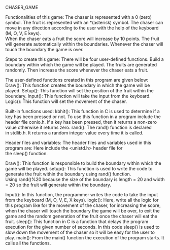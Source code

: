 CHASER_GAME

Functionalities of this game:
The chaser is represented with a 0 (zero) symbol.
The fruit is represented with an *(asterisk) symbol.
The chaser can move in any direction according to the user with the help of the keyboard (M, O, V, E keys).  
When the chaser eats a fruit the score will increase by 10 points.
The fruit will generate automatically within the boundaries.
Whenever the chaser will touch the boundary the game is over.

Steps to create this game:
There will be four user-defined functions.
Build a boundary within which the game will be played.
The fruits are generated randomly.
Then increase the score whenever the chaser eats a fruit.

The user-defined functions created in this program are given below:
Draw(): This function creates the boundary in which the game will be played.
Setup(): This function will set the position of the fruit within the boundary.
Input(): This function will take the input from the keyboard.
Logic(): This function will set the movement of the chaser.

Built-in functions used:
kbhit(): This function in C is used to determine if a key has been pressed or not. To use this function in a program include the header file conio.h. If a key has been pressed, then it returns a non-zero value otherwise it returns zero.
rand(): The rand() function is declared in stdlib.h. It returns a random integer value every time it is called.

Header files and variables:
The header files and variables used in this program are:
Here include the <unistd.h> header file for the sleep() function.

Draw(): This function is responsible to build the boundary within which the game will be played.
setup(): This function is used to write the code to generate the fruit within the boundary using rand() function.
Using rand()%20 because the size of the boundary is length = 20 and width = 20 so the fruit will generate within the boundary.

Input(): In this function, the programmer writes the code to take the input from the keyboard (M, O, V, E, X keys).
logic(): Here, write all the logic for this program like for the movement of the chaser, for increasing the score, when the chaser will touch the boundary the game will be over, to exit the game and the random generation of the fruit once the chaser will eat the fruit.
sleep(): This function in C is a function that delays the program execution for the given number of seconds. In this code sleep() is used to slow down the movement of the chaser so it will be easy for the user to play.
main(): From the main() function the execution of the program starts. It calls all the functions.
